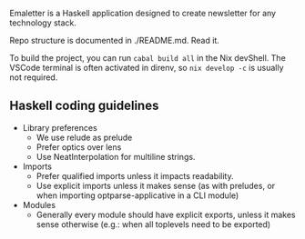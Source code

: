 Emaletter is a Haskell application designed to create newsletter for any technology stack.

Repo structure is documented in ./README.md. Read it.

To build the project, you can run `cabal build all` in the Nix devShell. The VSCode terminal is often activated in direnv, so `nix develop -c` is usually not required.

## Haskell coding guidelines

- Library preferences
    - We use relude as prelude
    - Prefer optics over lens
    - Use NeatInterpolation for multiline strings.
- Imports
    - Prefer qualified imports unless it impacts readability.
    - Use explicit imports unless it makes sense (as with preludes, or when importing optparse-applicative in a CLI module)
- Modules
    - Generally every module should have explicit exports, unless it makes sense otherwise (e.g.: when all toplevels need to be exported)